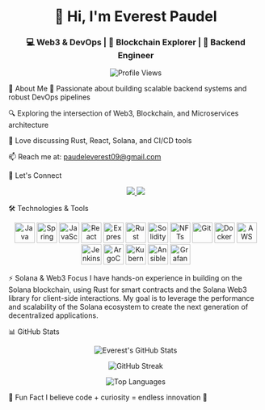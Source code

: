 <h1 align="center">👋 Hi, I'm Everest Paudel</h1>
<h3 align="center">💻 Web3 & DevOps | 🔗 Blockchain Explorer | 🚀 Backend Engineer</h3>

<p align="center">
<img src="https://komarev.com/ghpvc/?username=everestp&label=Profile%20views&color=0e75b6&style=flat" alt="Profile Views"/>
</p>

🌱 About Me
🚀 Passionate about building scalable backend systems and robust DevOps pipelines

🔍 Exploring the intersection of Web3, Blockchain, and Microservices architecture

💬 Love discussing Rust, React, Solana, and CI/CD tools

📫 Reach me at: paudeleverest09@gmail.com

🔗 Let's Connect
<p align="center">
<a href="https://linkedin.com/in/everestp" target="_blank">
<img src="https://img.shields.io/badge/LinkedIn-0A66C2?style=for-the-badge&logo=linkedin&logoColor=white" />
</a>
<a href="https://www.leetcode.com/everestp" target="_blank">
<img src="https://img.shields.io/badge/LeetCode-FFA116?style=for-the-badge&logo=leetcode&logoColor=black" />
</a>
</p>

🛠️ Technologies & Tools
<p align="center">
<img src="https://cdn.jsdelivr.net/gh/devicons/devicon/icons/java/java-original.svg" width="40" height="40" alt="Java"/>
<img src="https://cdn.jsdelivr.net/gh/devicons/devicon/icons/spring/spring-original.svg" width="40" height="40" alt="Spring Boot"/>
<img src="https://cdn.jsdelivr.net/gh/devicons/devicon/icons/javascript/javascript-original.svg" width="40" height="40" alt="JavaScript"/>
<img src="https://cdn.jsdelivr.net/gh/devicons/devicon/icons/react/react-original.svg" width="40" height="40" alt="React"/>
<img src="https://cdn.jsdelivr.net/gh/devicons/devicon/icons/express/express-original.svg" width="40" height="40" alt="Express"/>
<img src="https://cdn.jsdelivr.net/gh/devicons/devicon/icons/rust/rust-plain.svg" width="40" height="40" alt="Rust"/>
<img src="https://cdn.jsdelivr.net/gh/devicons/devicon/icons/solidity/solidity-original.svg" width="40" height="40" alt="Solidity"/>
<img src="https://img.shields.io/badge/NFTs-E53E3E?style=for-the-badge&logo=codewars&logoColor=white" width="40" height="40" alt="NFTs"/>
<img src="https://cdn.jsdelivr.net/gh/devicons/devicon/icons/git/git-original.svg" width="40" height="40" alt="Git"/>
<img src="https://cdn.jsdelivr.net/gh/devicons/devicon/icons/docker/docker-original.svg" width="40" height="40" alt="Docker"/>
<img src="https://cdn.jsdelivr.net/gh/devicons/devicon/icons/amazonwebservices/amazonwebservices-original.svg" width="40" height="40" alt="AWS"/>
<img src="https://cdn.jsdelivr.net/gh/devicons/devicon/icons/jenkins/jenkins-original.svg" width="40" height="40" alt="Jenkins"/>
<img src="https://cdn.jsdelivr.net/gh/devicons/devicon/icons/argocd/argocd-plain.svg" width="40" height="40" alt="ArgoCD"/>
<img src="https://cdn.jsdelivr.net/gh/devicons/devicon/icons/kubernetes/kubernetes-plain.svg" width="40" height="40" alt="Kubernetes"/>
<img src="https://cdn.jsdelivr.net/gh/devicons/devicon/icons/ansible/ansible-original.svg" width="40" height="40" alt="Ansible"/>
<img src="https://cdn.jsdelivr.net/gh/devicons/devicon/icons/grafana/grafana-original.svg" width="40" height="40" alt="Grafana"/>
</p>

⚡ Solana & Web3 Focus
I have hands-on experience in building on the Solana blockchain, using Rust for smart contracts and the Solana Web3 library for client-side interactions. My goal is to leverage the performance and scalability of the Solana ecosystem to create the next generation of decentralized applications.

📊 GitHub Stats
<p align="center">
<img src="https://github-readme-stats.vercel.app/api?username=everestp&show_icons=true&theme=radical" alt="Everest's GitHub Stats" />
</p>

<p align="center">
<img src="https://github-readme-streak-stats.herokuapp.com/?user=everestp&theme=radical" alt="GitHub Streak" />
</p>

<p align="center">
<img src="https://github-readme-stats.vercel.app/api/top-langs/?username=everestp&layout=compact&theme=radical" alt="Top Languages" />
</p>

🧠 Fun Fact
I believe code + curiosity = endless innovation 🚀

